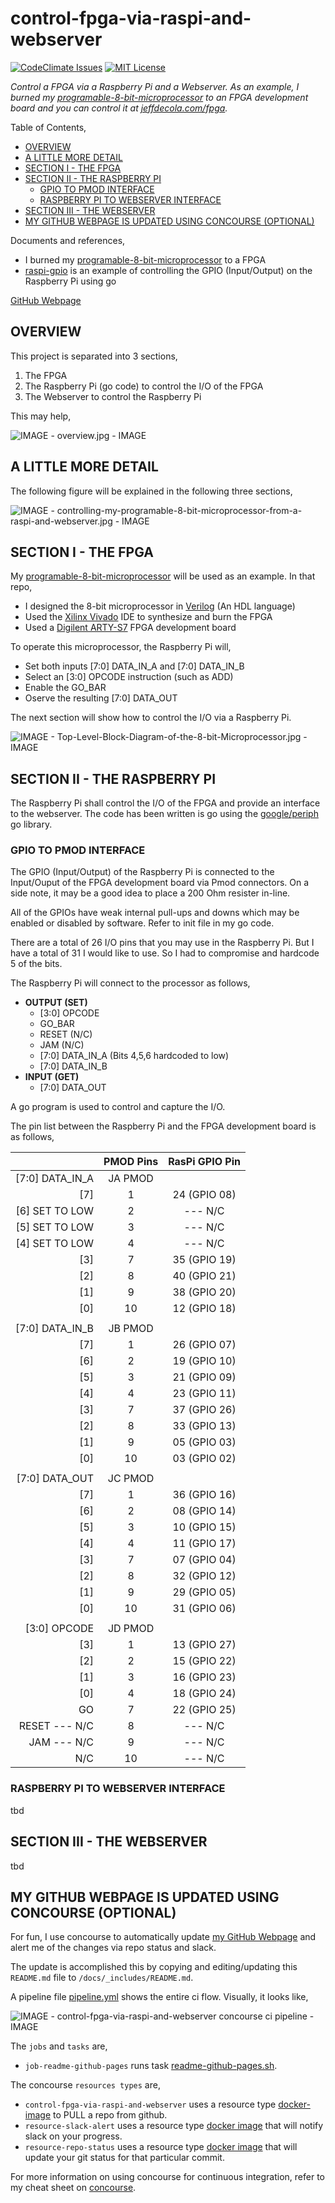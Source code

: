 # control-fpga-via-raspi-and-webserver

[![CodeClimate Issues](https://codeclimate.com/github/JeffDeCola/control-fpga-via-raspi-and-webserver/badges/issue_count.svg)](https://codeclimate.com/github/JeffDeCola/control-fpga-via-raspi-and-webserver/issues)
[![MIT License](http://img.shields.io/:license-mit-blue.svg)](http://jeffdecola.mit-license.org)

_Control a FPGA via a Raspberry Pi and a Webserver. As an example, I burned my
[programable-8-bit-microprocessor](https://github.com/JeffDeCola/my-systemverilog-examples/tree/master/systems/microprocessors/programable-8-bit-microprocessor)
to an FPGA development board and you can control it at
[jeffdecola.com/fpga](http://jeffdecola.com/fpga)._

Table of Contents,

* [OVERVIEW](https://github.com/JeffDeCola/control-fpga-via-raspi-and-webserver#overview)
* [A LITTLE MORE DETAIL](https://github.com/JeffDeCola/control-fpga-via-raspi-and-webserver#a-little-more-detail)
* [SECTION I - THE FPGA](https://github.com/JeffDeCola/control-fpga-via-raspi-and-webserver#section-i---the-fpga)
* [SECTION II - THE RASPBERRY PI](https://github.com/JeffDeCola/control-fpga-via-raspi-and-webserver#section-ii---the-raspberry-pi)
  * [GPIO TO PMOD INTERFACE](https://github.com/JeffDeCola/control-fpga-via-raspi-and-webserver#gpio-to-pmod-interface)
  * [RASPBERRY PI TO WEBSERVER INTERFACE](https://github.com/JeffDeCola/control-fpga-via-raspi-and-webserver#raspberry-pi-to-webserver-interface)
* [SECTION III - THE WEBSERVER](https://github.com/JeffDeCola/control-fpga-via-raspi-and-webserver#section-iii---the-webserver)
* [MY GITHUB WEBPAGE IS UPDATED USING CONCOURSE (OPTIONAL)](https://github.com/JeffDeCola/control-fpga-via-raspi-and-webserver#my-github-webpage-is-updated-using-concourse-optional)

Documents and references,

* I burned my
  [programable-8-bit-microprocessor](https://github.com/JeffDeCola/my-systemverilog-examples/tree/master/systems/microprocessors/programable-8-bit-microprocessor)
  to a FPGA
* [raspi-gpio](https://github.com/JeffDeCola/my-go-examples/tree/master/single-board-computers/raspi-gpio)
is an example of controlling the GPIO (Input/Output) on the Raspberry Pi using go

[GitHub Webpage](https://jeffdecola.github.io/control-fpga-via-raspi-and-webserver/)

## OVERVIEW

This project is separated into 3 sections,

1. The FPGA
2. The Raspberry Pi (go code) to control the I/O of the FPGA
3. The Webserver to control the Raspberry Pi

This may help,

![IMAGE - overview.jpg - IMAGE](docs/pics/overview.jpg)

## A LITTLE MORE DETAIL

The following figure will be explained in the following three sections,

![IMAGE - controlling-my-programable-8-bit-microprocessor-from-a-raspi-and-webserver.jpg - IMAGE](docs/pics/controlling-my-programable-8-bit-microprocessor-from-a-raspi-and-webserver.jpg)

## SECTION I - THE FPGA

My
[programable-8-bit-microprocessor](https://github.com/JeffDeCola/my-systemverilog-examples/tree/master/systems/microprocessors/programable-8-bit-microprocessor)
will be used as an example. In that repo,

* I designed the 8-bit microprocessor in
  [Verilog](https://github.com/JeffDeCola/my-cheat-sheets/tree/master/hardware/development/languages/systemverilog-cheat-sheet)
  (An HDL language)
* Used the
  [Xilinx Vivado](https://github.com/JeffDeCola/my-cheat-sheets/tree/master/hardware/tools/synthesis/xilinx-vivado-cheat-sheet) IDE to synthesize and burn the FPGA
* Used a
  [Digilent ARTY-S7](https://github.com/JeffDeCola/my-cheat-sheets/tree/master/hardware/tools/synthesis/xilinx-vivado-cheat-sheet)
  FPGA development board 

To operate this microprocessor, the Raspberry Pi will,

* Set both inputs [7:0] DATA_IN_A and [7:0] DATA_IN_B
* Select an [3:0] OPCODE instruction (such as ADD)
* Enable the GO_BAR
* Oserve the resulting [7:0] DATA_OUT

The next section will show how to control the I/O via a Raspberry Pi.

![IMAGE - Top-Level-Block-Diagram-of-the-8-bit-Microprocessor.jpg - IMAGE](https://github.com/JeffDeCola/my-systemverilog-examples/blob/master/docs/pics/Top-Level-Block-Diagram-of-the-8-bit-Microprocessor.jpg?raw=true)

## SECTION II - THE RASPBERRY PI

The Raspberry Pi shall control the I/O of the FPGA and provide an interface to
the webserver. The code has been written is go using the
[google/periph](https://github.com/google/periph)
go library.

### GPIO TO PMOD INTERFACE

The GPIO (Input/Output) of the Raspberry Pi is connected to the
Input/Ouput of the FPGA development board via Pmod connectors.
On a side note, it may be a good idea to place a 200 Ohm resister in-line.

All of the GPIOs have weak internal pull-ups and downs which may be enabled
or disabled by software. Refer to init file in my go code.

There are a total of 26 I/O pins that you may use in the Raspberry Pi.
But I have a total of 31 I would like to use.  So I had to compromise
and hardcode 5 of the bits.

The Raspberry Pi will connect to the processor as follows,

* **OUTPUT (SET)**
  * [3:0] OPCODE
  * GO_BAR
  * RESET (N/C)
  * JAM (N/C)
  * [7:0] DATA_IN_A (Bits 4,5,6 hardcoded to low)
  * [7:0] DATA_IN_B
* **INPUT (GET)**
  * [7:0] DATA_OUT

A go program is used to control and capture the I/O.

The pin list between the Raspberry Pi and the FPGA development
board is as follows,

|                 | PMOD Pins         | RasPi GPIO Pin        |
|----------------:|:-----------------:|:---------------------:|
| [7:0] DATA_IN_A |  JA PMOD          |                       |
| [7]             |  1                | 24 (GPIO 08)          |
| [6] SET TO LOW  |  2                | --- N/C               |
| [5] SET TO LOW  |  3                | --- N/C               |
| [4] SET TO LOW  |  4                | --- N/C               |
| [3]             |  7                | 35 (GPIO 19)          |
| [2]             |  8                | 40 (GPIO 21)          |
| [1]             |  9                | 38 (GPIO 20)          |
| [0]             |  10               | 12 (GPIO 18)          |
|                 |                   |                       |
| [7:0] DATA_IN_B |  JB PMOD          |                       |
| [7]             |  1                | 26 (GPIO 07)          |
| [6]             |  2                | 19 (GPIO 10)          |
| [5]             |  3                | 21 (GPIO 09)          |
| [4]             |  4                | 23 (GPIO 11)          |
| [3]             |  7                | 37 (GPIO 26)          |
| [2]             |  8                | 33 (GPIO 13)          |
| [1]             |  9                | 05 (GPIO 03)          |
| [0]             |  10               | 03 (GPIO 02)          |
|                 |                   |                       |
| [7:0] DATA_OUT  |  JC PMOD          |                       |
| [7]             |  1                | 36 (GPIO 16)          |
| [6]             |  2                | 08 (GPIO 14)          |
| [5]             |  3                | 10 (GPIO 15)          |
| [4]             |  4                | 11 (GPIO 17)          |
| [3]             |  7                | 07 (GPIO 04)          |
| [2]             |  8                | 32 (GPIO 12)          |
| [1]             |  9                | 29 (GPIO 05)          |
| [0]             |  10               | 31 (GPIO 06)          |
|                 |                   |                       |
| [3:0] OPCODE    |  JD PMOD          |                       |
| [3]             |  1                | 13 (GPIO 27)          |
| [2]             |  2                | 15 (GPIO 22)          |
| [1]             |  3                | 16 (GPIO 23)          |
| [0]             |  4                | 18 (GPIO 24)          |
| GO              |  7                | 22 (GPIO 25)          |
| RESET --- N/C   |  8                | --- N/C               |
| JAM --- N/C     |  9                | --- N/C               |
| N/C             |  10               | --- N/C               |

### RASPBERRY PI TO WEBSERVER INTERFACE

tbd

## SECTION III - THE WEBSERVER

tbd

## MY GITHUB WEBPAGE IS UPDATED USING CONCOURSE (OPTIONAL)

For fun, I use concourse to automatically update
[my GitHub Webpage](https://jeffdecola.github.io/control-fpga-via-raspi-and-webserver/) and alert me of
the changes via repo status and slack.

The update is accomplished this by copying and editing/updating
this `README.md` file to `/docs/_includes/README.md`.

A pipeline file [pipeline.yml](https://github.com/JeffDeCola/control-fpga-via-raspi-and-webserver/tree/master/ci/scripts/readme-github-pages.sh)
shows the entire ci flow. Visually, it looks like,

![IMAGE - control-fpga-via-raspi-and-webserver concourse ci pipeline - IMAGE](docs/pics/control-fpga-via-raspi-and-webserver-pipeline.jpg)

The `jobs` and `tasks` are,

* `job-readme-github-pages` runs task
  [readme-github-pages.sh](https://github.com/JeffDeCola/control-fpga-via-raspi-and-webserver/tree/master/ci/scripts/readme-github-pages.sh).

The concourse `resources types` are,

* `control-fpga-via-raspi-and-webserver` uses a resource type
  [docker-image](https://hub.docker.com/r/concourse/git-resource/)
  to PULL a repo from github.
* `resource-slack-alert` uses a resource type
  [docker image](https://hub.docker.com/r/cfcommunity/slack-notification-resource)
  that will notify slack on your progress.
* `resource-repo-status` uses a resource type
  [docker image](https://hub.docker.com/r/dpb587/github-status-resource)
  that will update your git status for that particular commit.

For more information on using concourse for continuous integration,
refer to my cheat sheet on [concourse](https://github.com/JeffDeCola/control-fpga-via-raspi-and-webserver/tree/master/software/operations-tools/continuous-integration-continuous-deployment/concourse-cheat-sheet).
